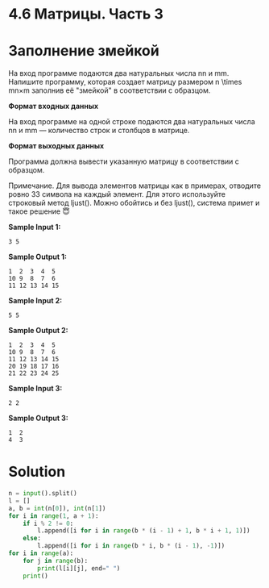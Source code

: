 # 4.6 Матрицы. Часть 3
# Заполнение змейкой
На вход программе подаются два натуральных числа nn и mm. Напишите программу, которая создает матрицу размером n \times mn×m заполнив её "змейкой" в соответствии с образцом.

**Формат входных данных**

На вход программе на одной строке подаются два натуральных числа nn и mm — количество строк и столбцов в матрице.

**Формат выходных данных**

Программа должна вывести указанную матрицу в соответствии с образцом.

Примечание. Для вывода элементов матрицы как в примерах, отводите ровно 33 символа на каждый элемент. Для этого используйте строковый метод ljust(). Можно обойтись и без ljust(), система примет и такое решение 😇

**Sample Input 1:**
```
3 5
```
**Sample Output 1:**
```
1  2  3  4  5
10 9  8  7  6
11 12 13 14 15
```
**Sample Input 2:**
```
5 5
```
**Sample Output 2:**
```
1  2  3  4  5
10 9  8  7  6
11 12 13 14 15
20 19 18 17 16
21 22 23 24 25
```
**Sample Input 3:**
```
2 2
```
**Sample Output 3:**
```
1  2
4  3
```
# Solution
```python
n = input().split()
l = []
a, b = int(n[0]), int(n[1])
for i in range(1, a + 1):
    if i % 2 != 0:
        l.append([i for i in range(b * (i - 1) + 1, b * i + 1, 1)])
    else:
        l.append([i for i in range(b * i, b * (i - 1), -1)])
for i in range(a):
    for j in range(b):
        print(l[i][j], end=" ")
    print()
```